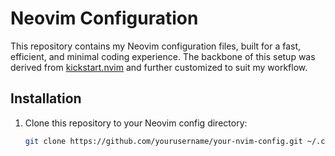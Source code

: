 # Neovim Configuration

This repository contains my Neovim configuration files, built for a fast, efficient, and minimal coding experience. 
The backbone of this setup was derived from [kickstart.nvim](https://github.com/nvim-lua/kickstart.nvim) and further customized to suit my workflow.

## Installation

1. Clone this repository to your Neovim config directory:
   ```sh
   git clone https://github.com/yourusername/your-nvim-config.git ~/.config/nvim
